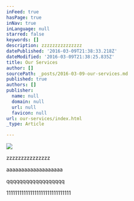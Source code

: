 ```yaml
---
inFeed: true
hasPage: true
inNav: true
inLanguage: null
starred: false
keywords: []
description: zzzzzzzzzzzzzzz
datePublished: '2016-03-09T21:38:33.218Z'
dateModified: '2016-03-09T21:38:25.835Z'
title: Our Services
author: []
sourcePath: _posts/2016-03-09-our-services.md
published: true
authors: []
publisher:
  name: null
  domain: null
  url: null
  favicon: null
url: our-services/index.html
_type: Article

---
```

![](https://the-grid-user-content.s3-us-west-2.amazonaws.com/4649dc71-7179-4be4-bd80-ac26f39e55a8.jpg)

zzzzzzzzzzzzzzz

aaaaaaaaaaaaaaaaaaa

qqqqqqqqqqqqqqqqqq

111111111111111111111111111111